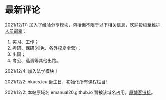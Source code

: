 # 最新评论

2021/12/17: 加入了经验分享模块，包括但不限于以下相关信息，欢迎投稿至[维护人员邮箱](mailto:emanual20@yeah.com)：

1. 实习、工作；
2. 考研、保研(推免、各外校夏令营)；
3. 出国；
4. 考公、选调等其他出路。

2021/12/4: 加入法学模块！

2021/12/2: nkucs.icu 诞生日，初始化所有课程栏目!

2021/12/2: 本站原域名 emanual20.github.io 暂被该域名占用，[原博客链接](https://nkucs.icu/OriginBlog/)。